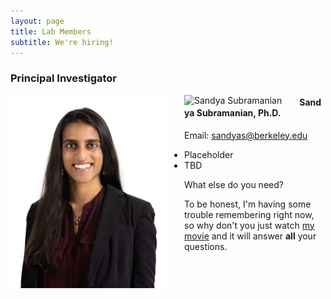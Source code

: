 ```yaml
---
layout: page
title: Lab Members
subtitle: We're hiring!
---
```


### Principal Investigator

<img src="/assets/img/SSubramanian_crop.jpg" style="float: left; margin-right: 2em;" width="250"/>

<img src="/assets/img/20220609_0469_SSubramanian_cropped.jpg"
style="float: left; margin-right: 2em;"
srcset="/assets/img/20220609_0469_SSubramanian_cropped.jpg 4124w, /assets/img/SSubramanian_crop.jpg 500w, /assets/img/crepe.jpg 100w"
sizes="33vw"
alt="Sandya Subramanian">

#### Sandya Subramanian, Ph.D.

Email: <a href="mailto:sandyas@berkeley.edu">sandyas@berkeley.edu</a>

  - Placeholder
  - TBD

What else do you need?

To be honest, I'm having some trouble remembering right now, so why don't you just watch [my movie](https://en.wikipedia.org/wiki/The_Princess_Bride_%28film%29) and it will answer **all** your questions.
